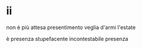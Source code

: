 # ii

non è più attesa
presentimento
veglia d'armi l'estate

è presenza
stupefacente
incontestabile presenza
